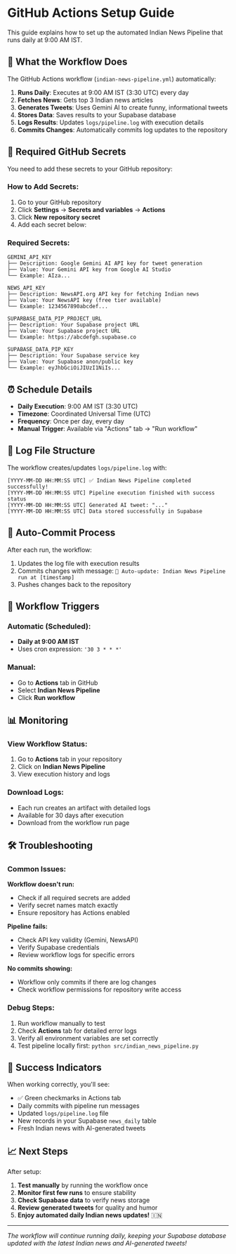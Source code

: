 # GitHub Actions Setup Guide

This guide explains how to set up the automated Indian News Pipeline that runs daily at 9:00 AM IST.

## 🚀 What the Workflow Does

The GitHub Actions workflow (`indian-news-pipeline.yml`) automatically:

1. **Runs Daily**: Executes at 9:00 AM IST (3:30 UTC) every day
2. **Fetches News**: Gets top 3 Indian news articles
3. **Generates Tweets**: Uses Gemini AI to create funny, informational tweets
4. **Stores Data**: Saves results to your Supabase database
5. **Logs Results**: Updates `logs/pipeline.log` with execution details
6. **Commits Changes**: Automatically commits log updates to the repository

## 🔐 Required GitHub Secrets

You need to add these secrets to your GitHub repository:

### How to Add Secrets:
1. Go to your GitHub repository
2. Click **Settings** → **Secrets and variables** → **Actions**
3. Click **New repository secret**
4. Add each secret below:

### Required Secrets:

```
GEMINI_API_KEY
├── Description: Google Gemini AI API key for tweet generation
├── Value: Your Gemini API key from Google AI Studio
└── Example: AIza...

NEWS_API_KEY
├── Description: NewsAPI.org API key for fetching Indian news
├── Value: Your NewsAPI key (free tier available)
└── Example: 1234567890abcdef...

SUPARBASE_DATA_PIP_PROJECT_URL
├── Description: Your Supabase project URL
├── Value: Your Supabase project URL
└── Example: https://abcdefgh.supabase.co

SUPABASE_DATA_PIP_KEY
├── Description: Your Supabase service key
├── Value: Your Supabase anon/public key
└── Example: eyJhbGciOiJIUzI1NiIs...
```

## ⏰ Schedule Details

- **Daily Execution**: 9:00 AM IST (3:30 UTC)
- **Timezone**: Coordinated Universal Time (UTC)
- **Frequency**: Once per day, every day
- **Manual Trigger**: Available via "Actions" tab → "Run workflow"

## 📝 Log File Structure

The workflow creates/updates `logs/pipeline.log` with:

```
[YYYY-MM-DD HH:MM:SS UTC] ✅ Indian News Pipeline completed successfully!
[YYYY-MM-DD HH:MM:SS UTC] Pipeline execution finished with success status
[YYYY-MM-DD HH:MM:SS UTC] Generated AI tweet: "..."
[YYYY-MM-DD HH:MM:SS UTC] Data stored successfully in Supabase

```

## 🔄 Auto-Commit Process

After each run, the workflow:
1. Updates the log file with execution results
2. Commits changes with message: `📰 Auto-update: Indian News Pipeline run at [timestamp]`
3. Pushes changes back to the repository

## 🎯 Workflow Triggers

### Automatic (Scheduled):
- **Daily at 9:00 AM IST**
- Uses cron expression: `'30 3 * * *'`

### Manual:
- Go to **Actions** tab in GitHub
- Select **Indian News Pipeline**
- Click **Run workflow**

## 📊 Monitoring

### View Workflow Status:
1. Go to **Actions** tab in your repository
2. Click on **Indian News Pipeline**
3. View execution history and logs

### Download Logs:
- Each run creates an artifact with detailed logs
- Available for 30 days after execution
- Download from the workflow run page

## 🛠️ Troubleshooting

### Common Issues:

**Workflow doesn't run:**
- Check if all required secrets are added
- Verify secret names match exactly
- Ensure repository has Actions enabled

**Pipeline fails:**
- Check API key validity (Gemini, NewsAPI)
- Verify Supabase credentials
- Review workflow logs for specific errors

**No commits showing:**
- Workflow only commits if there are log changes
- Check workflow permissions for repository write access

### Debug Steps:
1. Run workflow manually to test
2. Check **Actions** tab for detailed error logs
3. Verify all environment variables are set correctly
4. Test pipeline locally first: `python src/indian_news_pipeline.py`

## 🎉 Success Indicators

When working correctly, you'll see:
- ✅ Green checkmarks in Actions tab
- Daily commits with pipeline run messages
- Updated `logs/pipeline.log` file
- New records in your Supabase `news_daily` table
- Fresh Indian news with AI-generated tweets

## 📈 Next Steps

After setup:
1. **Test manually** by running the workflow once
2. **Monitor first few runs** to ensure stability
3. **Check Supabase data** to verify news storage
4. **Review generated tweets** for quality and humor
5. **Enjoy automated daily Indian news updates!** 🇮🇳

---

*The workflow will continue running daily, keeping your Supabase database updated with the latest Indian news and AI-generated tweets!* 